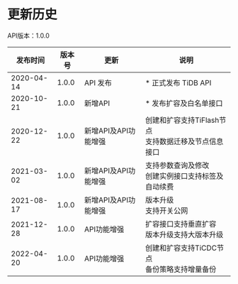 # 更新历史 #
API版本：1.0.0

|发布时间|版本号|更新|说明|
|---|---|---|---|
|2020-04-14|1.0.0|API 发布|* 正式发布 TiDB API|
|2020-10-21|1.0.0|新增API|* 发布扩容及白名单接口|
|2020-12-22|1.0.0|新增API及API功能增强|创建和扩容支持TiFlash节点<br> 支持数据迁移及节点信息接口|
|2021-03-02|1.0.0|新增API及API功能增强|支持参数查询及修改<br> 创建实例接口支持标签及自动续费|
|2021-08-17|1.0.0|新增API及API功能增强|版本升级<br> 支持开关公网|
|2021-12-28|1.0.0|API功能增强|扩容接口支持垂直扩容<br>版本升级支持大版本升级|
|2022-04-20|1.0.0|API功能增强|创建和扩容支持TiCDC节点<br>备份策略支持增量备份|

